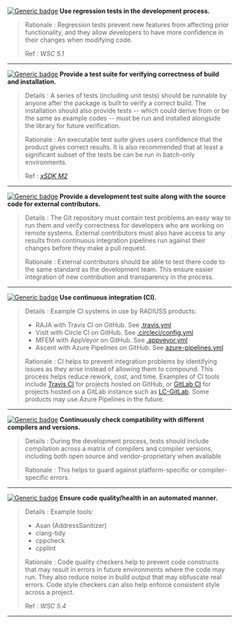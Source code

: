 <a name="mtst1"></a>
[![Generic badge](https://img.shields.io/badge/M.tst-1-red.svg)]() **Use regression tests in the development process.**

>Rationale
>: Regression tests prevent new features from affecting prior functionality, and they allow developers to have more confidence in their changes when modifying code.
>
>Ref
>: *WSC 5.1*

---
<a name="mtst2"></a>
[![Generic badge](https://img.shields.io/badge/M.tst-2-red.svg)]() **Provide a test suite for verifying correctness of build and installation.**

>Details
>: A series of tests (including unit tests) should be runnable by anyone after the package is built to verify a correct build. The installation should also provide tests -- which could derive from or be the same as example codes -- must be run and installed alongside the library for future verification.
>
>Rationale
>: An executable test suite gives users confidence that the product gives correct results. It is also recommended that at least a significant subset of the tests be can be run in batch-only environments.
>
>Ref
>: [*xSDK M2*](https://xsdk.info/policies)

---
<a name="mtst3"></a>
[![Generic badge](https://img.shields.io/badge/M.tst-3-red.svg)]() **Provide a development test suite along with the source code for external contributors.**

>Details
>: The Git repository must contain test problems an easy way to run them and verify correctness for developers who are working on remote systems. External contributors must also have access to any results from continuous integration pipelines run against their changes before they make a pull request.
>
>Rationale
>: External contributors should be able to test there code to the same standard as the development team. This ensure easier integration of new contribution and transparency in the process.

---
<a name="mtst4"></a>
[![Generic badge](https://img.shields.io/badge/M.tst-4-red.svg)]() **Use continuous integration (CI).**

>Details
>: Example CI systems in use by RADIUSS products:
> - RAJA with Travis CI on GitHub. See [.travis.yml](https://lc.llnl.gov/gitlab)
> - VisIt with Circle CI on GitHub. See [.circleci/config.yml](https://github.com/visit-dav/visit/blob/develop/.circleci/config.yml)
> - MFEM with AppVeyor on GitHub. See [.appveyor.yml](https://github.com/mfem/mfem/blob/master/.appveyor.yml)
> - Ascent with Azure Pipelines on GitHub. See [azure-pipelines.yml](https://github.com/Alpine-DAV/ascent/blob/develop/azure-pipelines.yml)
>
>Rationale
>: CI helps to prevent integration problems by identifying issues as they arise instead of allowing them to compound. This process helps reduce rework, cost, and time. Examples of CI tools include [Travis CI](https://travis-ci.org) for projects hosted on GitHub, or [GitLab CI](https://about.gitlab.com) for projects hosted on a GitLab instance such as [LC-GitLab](https://lc.llnl.gov/gitlab). Some products may use Azure Pipelines in the future.

---
<a name="rtst5"></a>
[![Generic badge](https://img.shields.io/badge/R.tst-5-yellow.svg)]() **Continuously check compatibility with different compilers and versions.**

>Details
>: During the development process, tests should include compilation across a matrix of compilers and compiler versions, including both open source and vendor-proprietary when available
>
>Rationale
>: This helps to guard against platform-specific or compiler-specific errors.

---
<a name="rtst6"></a>
[![Generic badge](https://img.shields.io/badge/R.tst-6-yellow.svg)]() **Ensure code quality/health in an automated manner.**

>Details
>: Example tools:
>  - Asan (AddressSanitizer)
>  - clang-tidy
>  - cppcheck
>  - cpplint
>
>Rationale
>: Code quality checkers help to prevent code constructs that may result in errors in future environments where the code may run. They also reduce noise in build output that may obfuscate real errors. Code style checkers can also help enforce consistent style across a project.
>
>Ref
>: *WSC 5.4*

---
